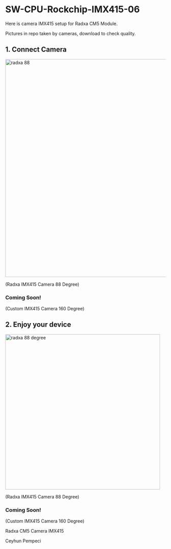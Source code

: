 # SW-CPU-Rockchip-IMX415-06

Here is camera IMX415 setup for Radxa CM5 Module. 

Pictures in repo taken by cameras, download to check quality.

## 1. Connect Camera

<img width="682" alt="radxa 88" src="https://github.com/user-attachments/assets/f531e5e8-d314-46b8-a6e3-89433a574c40" />

(Radxa IMX415 Camera 88 Degree)

### Coming Soon!

(Custom IMX415 Camera 160 Degree)

## 2. Enjoy your device

<img width="486" alt="radxa 88 degree" src="https://github.com/user-attachments/assets/94791fca-7544-49e3-b634-74daef13b4e4" />

(Radxa IMX415 Camera 88 Degree)

### Coming Soon!

(Custom IMX415 Camera 160 Degree)


Radxa CM5 Camera IMX415

Ceyhun Pempeci
